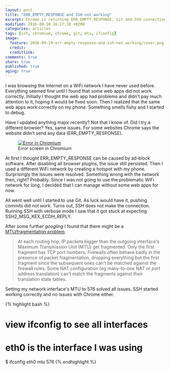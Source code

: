 ```yaml
---
layout: post
title: "ERR_EMPTY_RESPONSE and SSH not working"
excerpt: Chrome is returning ERR_EMPTY_RESPONSE, Git and SSH connection hangs at expecting SSH2_MSG_KEX_ECDH_REPLY. Seems to be an MTU/fragmentation problem.
modified: 2016-09-20 16:17:38 +0200
categories: articles
tags: [ssh, chromium, chrome, git, mtu, ifconfig]
image:
  feature: 2016-09-19-err-empty-response-and-ssh-not-working/cover.png
  credit:
  creditlink:
comments: true
share: true
published: true
aging: true
---
```


I was browsing the Internet on a WiFi network I have never used before. Everything seemed fine until I found that some web apps did not work correctly. Initially I thought the web app had problems and didn't pay much attention to it, hoping it would be fixed soon. Then I realized that the same web apps work correctly on my phone. Something smells fishy and I started to debug.

Have I updated anything major recently? Not that I know of. Did I try a different browser? Yes, same issues. For some websites Chrome says the website didn't send any data (ERR_EMPTY_RESPONSE).

<figure>
	<a href="{{ site.url}}/images/2016-09-19-err-empty-response-and-ssh-not-working/error.png" class="image-popup"><img src="{{ site.url}}/images/2016-09-19-err-empty-response-and-ssh-not-working/error.png" alt="Error in Chromium"></a>
	<figcaption>Error screen in Chromium</figcaption>
</figure>

At first I thought ERR_EMPTY_RESPONSE can be caused by ad-block software. After disabling all browser plugins, the issue still persisted. Then I used a different WiFi network by creating a hotspot with my phone. Surprisingly the issues were resolved. Something wrong with the network then, right? Probably. Since I was not going to use the problematic WiFi network for long, I decided that I can manage without some web apps for now.

All went well until I started to use Git. As luck would have it, pushing commits did not work. Turns out, SSH does not make the connection. Running SSH with verbose mode I saw that it got stuck at expecting SSH2_MSG_KEX_ECDH_REPLY.

After some further *googling* I found that there might be a [MTU/fragmentation problem](http://www.snailbook.com/faq/mtu-mismatch.auto.html).

> At each routing hop, IP packets bigger than the outgoing interface's Maximum Transmission Unit (MTU) get fragmented. Only the first fragment has TCP port numbers. Firewalls often behave badly in the presence of packet fragmentation, dropping everything but the first fragment since the subsequent ones can't be matched against the firewall rules. Some NAT configuration (eg many-to-one NAT or port address translation) can't match the fragments against their translation state tables.

Setting my network interface's MTU to 576 solved all issues. SSH started working correctly and no issues with Chrome either.

{% highlight bash %}
# view ifconfig to see all interfaces
# eth0 is the interface I was using
$ ifconfig eth0 mtu 576
{% endhighlight %}
